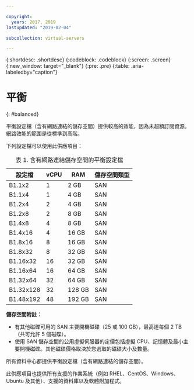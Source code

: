 ```yaml
---

copyright:
  years: 2017, 2019
lastupdated: "2019-02-04"

subcollection: virtual-servers

---
```


{:shortdesc: .shortdesc}
{:codeblock: .codeblock}
{:screen: .screen}
{:new_window: target="_blank"}
{:pre: .pre}
{:table: .aria-labeledby="caption"}

# 平衡
{: #balanced}

平衡設定檔（含有網路連結的儲存空間）提供較高的效能，因為未超額訂閱資源。網路效能的範圍是從標準到高階。

下列設定檔可以使用此供應項目：

<table>
<CAPTION>表 1. 含有網路連結儲存空間的平衡設定檔</CAPTION>
<THEAD>
<TR>
<th>設定檔</th>
<th>vCPU</th>
<th>RAM</th>
<th>儲存空間類型</th>
</TR>
</THEAD>
<TBODY>
<tr>
<td>B1.1x2</td>
<td>1</td>
<td>2 GB</td>
<td>SAN</td>
</tr>
<tr>
<td>B1.1x4</td>
<td>1</td>
<td>4 GB</td>
<td>SAN</td>
</tr>
<tr>
<td>B1.2x4</td>
<td>2</td>
<td>4 GB</td>
<td>SAN</td>
</tr>
<tr>
<td>B1.2x8</td>
<td>2</td>
<td>8 GB</td>
<td>SAN</td>
</tr>
<tr>
<td>B1.4x8</td>
<td>4</td>
<td>8 GB</td>
<td>SAN</td>
</tr>
<tr>
<td>B1.4x16</td>
<td>4</td>
<td>16 GB</td>
<td>SAN</td>
</tr>
<tr>
<td>B1.8x16</td>
<td>8</td>
<td>16 GB</td>
<td>SAN</td>
</tr>
<tr>
<td>B1.8x32</td>
<td>8</td>
<td>32 GB</td>
<td>SAN</td>
</tr>
<tr>
<td>B1.16x32</td>
<td>16</td>
<td>32 GB</td>
<td>SAN</td>
</tr>
<tr>
<td>B1.16x64</td>
<td>16</td>
<td>64 GB</td>
<td>SAN</td>
</tr>
<tr>
<td>B1.32x64</td>
<td>32</td>
<td>64 GB</td>
<td>SAN</td>
</tr>
<tr>
<td>B1.32x128</td>
<td>32</td>
<td>128 GB</td>
<td>SAN</td>
</tr>
<tr>
<td>B1.48x192</td>
<td>48</td>
<td>192 GB</td>
<td>SAN</td>
</tr>
</TBODY>
</table>

**儲存空間附註：**

* 有其他磁碟可用的 SAN 主要開機磁碟（25 或 100 GB），最高達每個 2 TB（共可允許 5 個磁碟）。
* 使用 SAN 儲存空間的公用虛擬伺服器的定價包括虛擬 CPU、記憶體及最小主要開機磁碟。其他磁碟價格取決於您選取的磁碟大小及數量。  

所有資料中心都提供平衡設定檔（含有網路連結的儲存空間）。

此供應項目也提供所有支援的作業系統（例如 RHEL、CentOS、Windows、Ubuntu 及其他）、支援的資料庫以及軟體附加程式。  

